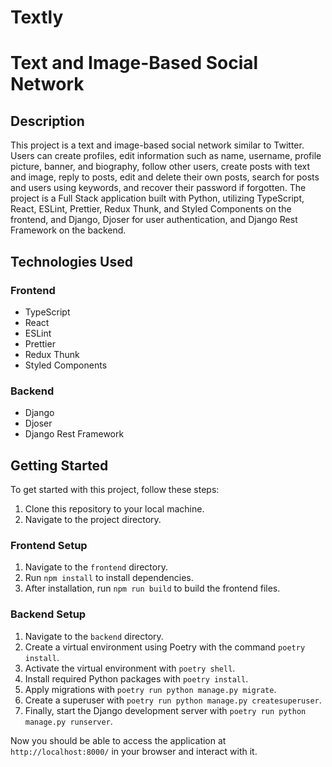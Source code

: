 # Textly
# Text and Image-Based Social Network

## Description
This project is a text and image-based social network similar to Twitter. Users can create profiles, edit information such as name, username, profile picture, banner, and biography, follow other users, create posts with text and image, reply to posts, edit and delete their own posts, search for posts and users using keywords, and recover their password if forgotten. The project is a Full Stack application built with Python, utilizing TypeScript, React, ESLint, Prettier, Redux Thunk, and Styled Components on the frontend, and Django, Djoser for user authentication, and Django Rest Framework on the backend.

## Technologies Used
### Frontend
- TypeScript
- React
- ESLint
- Prettier
- Redux Thunk
- Styled Components

### Backend
- Django
- Djoser
- Django Rest Framework

## Getting Started
To get started with this project, follow these steps:

1. Clone this repository to your local machine.
2. Navigate to the project directory.

### Frontend Setup
1. Navigate to the `frontend` directory.
2. Run `npm install` to install dependencies.
3. After installation, run `npm run build` to build the frontend files.

### Backend Setup
1. Navigate to the `backend` directory.
2. Create a virtual environment using Poetry with the command `poetry install`.
3. Activate the virtual environment with `poetry shell`.
4. Install required Python packages with `poetry install`.
5. Apply migrations with `poetry run python manage.py migrate`.
6. Create a superuser with `poetry run python manage.py createsuperuser`.
7. Finally, start the Django development server with `poetry run python manage.py runserver`.

Now you should be able to access the application at `http://localhost:8000/` in your browser and interact with it.

